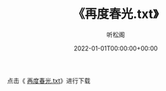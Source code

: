 ﻿---
title:  《再度春光.txt》
date:   2022-01-01T00:00:00+00:00
author: 听松阁
layout: post
permalink: /再度春光/
categories: 小说
tags: [小说]
---

点击《 [再度春光.txt](http://img.660000.xyz/bookstukust/book/bntxt/10/再度春光.txt)》进行下载